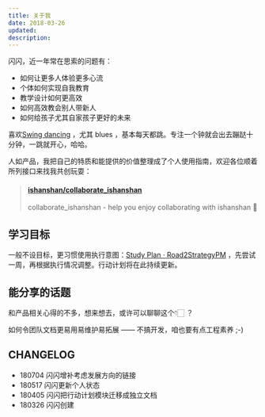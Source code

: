 ```yaml
---
title: 关于我
date: 2018-03-26
updated: 
description: 
---
```




闪闪，近一年常在思索的问题有：

* 如何让更多人体验更多心流
* 个体如何实现自我教育
* 教学设计如何更高效
* 如何高效教会别人带新人
* 如何给孩子尤其自家孩子更好的未来

喜欢[Swing dancing](https://github.com/ishanshan/EnjoySwingDancing) ，尤其 blues ，基本每天都跳。专注一个钟就会出去蹦跶十分钟，一跳就开心，哈哈。

人如产品，我把自己的特质和能提供的价值整理成了个人使用指南，欢迎各位顺着所列接口来找我共创玩耍：

<blockquote class="embedly-card"><h4><a href="https://github.com/ishanshan/collaborate_ishanshan">ishanshan/collaborate_ishanshan</a></h4><p>collaborate_ishanshan - help you enjoy collaborating with ishanshan 🏑</p></blockquote>
<script async src="//cdn.embedly.com/widgets/platform.js" charset="UTF-8"></script>

## 学习目标

一般不设目标，更习惯使用执行意图：[Study Plan · Road2StrategyPM](/devpdt/3jkSPM/PlanStudy) ，先尝试一周，再根据执行情况调整。行动计划将在此持续更新。

## 能分享的话题

和产品相关心得的不多，想来想去，或许可以聊聊这个👇🏻 ？

如何令团队文档更易用易维护易拓展 —— 不搞开发，咱也要有点工程素养 ;-)


## CHANGELOG

- 180704 闪闪增补考虑发展方向的链接
- 180517 闪闪更新个人状态
- 180405 闪闪把行动计划模块迁移成独立文档
- 180326 闪闪创建

